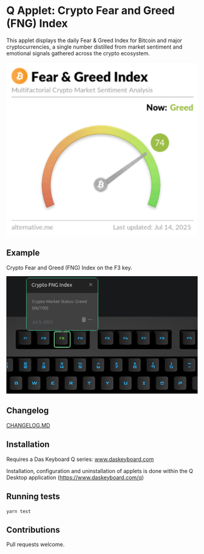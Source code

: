# Q Applet: Crypto Fear and Greed (FNG) Index

This applet displays the daily Fear & Greed Index for Bitcoin and major cryptocurrencies, a single number distilled from market sentiment and emotional signals gathered across the crypto ecosystem.

![Crypto FNG Speedometer](assets/speedometer.png "Crypto FNG Speedometer")

## Example

Crypto Fear and Greed (FNG) Index on the F3 key.

![Crypto Fear and Greed (FNG) Index on a Das Keyboard Q](assets/image.png "Q Crypto Fear and Greed (FNG) Index")

## Changelog

[CHANGELOG.MD](CHANGELOG.md)

## Installation

Requires a Das Keyboard Q series: www.daskeyboard.com

Installation, configuration and uninstallation of applets is done within
the Q Desktop application (<https://www.daskeyboard.com/q>)

## Running tests

    yarn test

## Contributions

Pull requests welcome.

